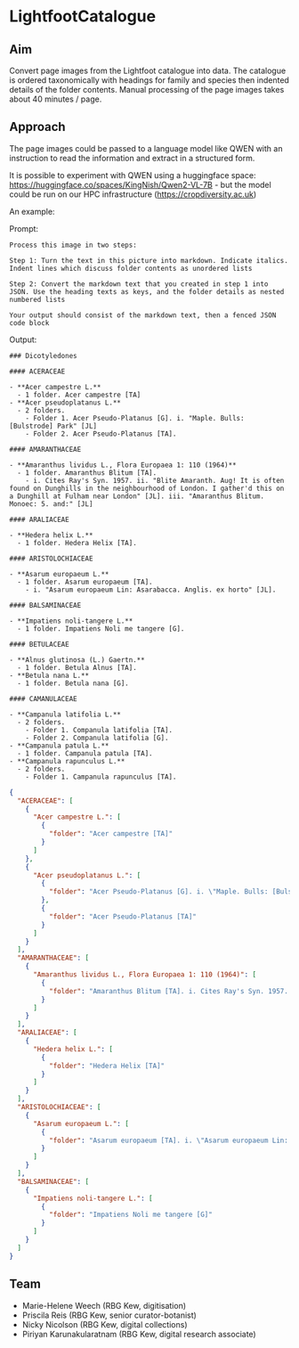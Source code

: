 # LightfootCatalogue


## Aim

Convert page images from the Lightfoot catalogue into data. The catalogue is ordered taxonomically with headings for family and species then indented details of the folder contents. 
Manual processing of the page images takes about 40 minutes / page.

## Approach

The page images could be passed to a language model like QWEN with an instruction to read the information and extract in a structured form.

It is possible to experiment with QWEN using a huggingface space: https://huggingface.co/spaces/KingNish/Qwen2-VL-7B - but the model could be run on our HPC infrastructure (https://cropdiversity.ac.uk)

An example:

Prompt:

```
Process this image in two steps:

Step 1: Turn the text in this picture into markdown. Indicate italics. Indent lines which discuss folder contents as unordered lists

Step 2: Convert the markdown text that you created in step 1 into JSON. Use the heading texts as keys, and the folder details as nested numbered lists

Your output should consist of the markdown text, then a fenced JSON code block
```

Output:
```
### Dicotyledones

#### ACERACEAE

- **Acer campestre L.**
  - 1 folder. Acer campestre [TA]
- **Acer pseudoplatanus L.**
  - 2 folders.
    - Folder 1. Acer Pseudo-Platanus [G]. i. "Maple. Bulls: [Bulstrode] Park" [JL]
    - Folder 2. Acer Pseudo-Platanus [TA].

#### AMARANTHACEAE

- **Amaranthus lividus L., Flora Europaea 1: 110 (1964)**
  - 1 folder. Amaranthus Blitum [TA].
    - i. Cites Ray's Syn. 1957. ii. "Blite Amaranth. Aug! It is often found on Dunghills in the neighbourhood of London. I gather'd this on a Dunghill at Fulham near London" [JL]. iii. "Amaranthus Blitum. Monoec: 5. and:" [JL]

#### ARALIACEAE

- **Hedera helix L.**
  - 1 folder. Hedera Helix [TA].

#### ARISTOLOCHIACEAE

- **Asarum europaeum L.**
  - 1 folder. Asarum europaeum [TA].
    - i. "Asarum europaeum Lin: Asarabacca. Anglis. ex horto" [JL].

#### BALSAMINACEAE

- **Impatiens noli-tangere L.**
  - 1 folder. Impatiens Noli me tangere [G].

#### BETULACEAE

- **Alnus glutinosa (L.) Gaertn.**
  - 1 folder. Betula Alnus [TA].
- **Betula nana L.**
  - 1 folder. Betula nana [G].

#### CAMANULACEAE

- **Campanula latifolia L.**
  - 2 folders.
    - Folder 1. Companula latifolia [TA].
    - Folder 2. Companula latifolia [G].
- **Campanula patula L.**
  - 1 folder. Campanula patula [TA].
- **Campanula rapunculus L.**
  - 2 folders.
    - Folder 1. Campanula rapunculus [TA].
```

```json
{
  "ACERACEAE": [
    {
      "Acer campestre L.": [
        {
          "folder": "Acer campestre [TA]"
        }
      ]
    },
    {
      "Acer pseudoplatanus L.": [
        {
          "folder": "Acer Pseudo-Platanus [G]. i. \"Maple. Bulls: [Bulstrode] Park\" [JL]"
        },
        {
          "folder": "Acer Pseudo-Platanus [TA]"
        }
      ]
    }
  ],
  "AMARANTHACEAE": [
    {
      "Amaranthus lividus L., Flora Europaea 1: 110 (1964)": [
        {
          "folder": "Amaranthus Blitum [TA]. i. Cites Ray's Syn. 1957. ii. \"Blite Amaranth. Aug! It is often found on Dunghills in the neighbourhood of London. I gather'd this on a Dunghill at Fulham near London\" [JL]. iii. \"Amaranthus Blitum. Monoec: 5. and:\" [JL]"
        }
      ]
    }
  ],
  "ARALIACEAE": [
    {
      "Hedera helix L.": [
        {
          "folder": "Hedera Helix [TA]"
        }
      ]
    }
  ],
  "ARISTOLOCHIACEAE": [
    {
      "Asarum europaeum L.": [
        {
          "folder": "Asarum europaeum [TA]. i. \"Asarum europaeum Lin: Asarabacca. Anglis. ex horto\" [JL]"
        }
      ]
    }
  ],
  "BALSAMINACEAE": [
    {
      "Impatiens noli-tangere L.": [
        {
          "folder": "Impatiens Noli me tangere [G]"
        }
      ]
    }
  ]
}
```

## Team

- Marie-Helene Weech (RBG Kew, digitisation)
- Priscila Reis (RBG Kew, senior curator-botanist)
- Nicky Nicolson (RBG Kew, digital collections)
- Piriyan Karunakularatnam (RBG Kew, digital research associate)
